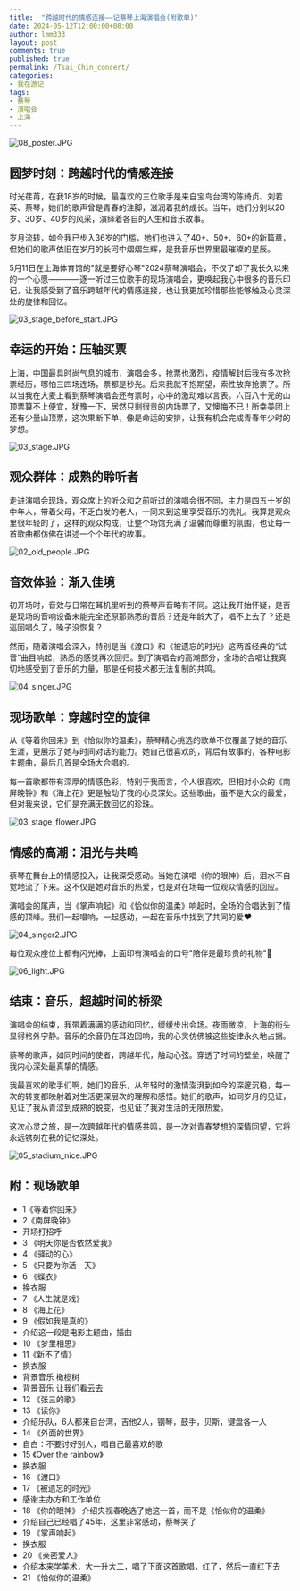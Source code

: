 ```yaml
---
title:  "跨越时代的情感连接——记蔡琴上海演唱会(附歌单)"
date: 2024-05-12T12:00:00+08:00
author: lmm333
layout: post
comments: true
published: true
permalink: /Tsai_Chin_concert/
categories:
- 我在游记
tags:
- 蔡琴
- 演唱会
- 上海
---
```

![08_poster.JPG](../images/2024-05-14-Tsai_Chin_concert/08_poster.JPG)

## 圆梦时刻：跨越时代的情感连接

时光荏苒，在我18岁的时候，最喜欢的三位歌手是来自宝岛台湾的陈绮贞、刘若英、蔡琴，她们的歌声曾是青春的注脚，滋润着我的成长。当年，她们分别以20岁、30岁、40岁的风采，演绎着各自的人生和音乐故事。

岁月流转，如今我已步入36岁的门槛，她们也进入了40+、50+、60+的新篇章，但她们的歌声依旧在岁月的长河中熠熠生辉，是我音乐世界里最璀璨的星辰。

5月11日在上海体育馆的"就是要好心琴"2024蔡琴演唱会，不仅了却了我长久以来的一个心愿————逐一听过三位歌手的现场演唱会，更唤起我心中很多的音乐印记，让我感受到了音乐跨越年代的情感连接，也让我更加珍惜那些能够触及心灵深处的旋律和回忆。
<!--more-->
![03_stage_before_start.JPG](../images/2024-05-14-Tsai_Chin_concert/03_stage_before_start.JPG)

## 幸运的开始：压轴买票
上海，中国最具时尚气息的城市，演唱会多，抢票也激烈，疫情解封后我有多次抢票经历，哪怕三四场连场，票都是秒光。后来我就不抱期望，索性放弃抢票了。所以当我在大麦上看到蔡琴演唱会还有票时，心中的激动难以言表。六百八十元的山顶票算不上便宜，犹豫一下，居然只剩很贵的内场票了，又懊悔不已！所幸美团上还有少量山顶票，这次果断下单，像是命运的安排，让我有机会完成青春年少时的梦想。

![03_stage.JPG](../images/2024-05-14-Tsai_Chin_concert/03_stage.JPG)

## 观众群体：成熟的聆听者
走进演唱会现场，观众席上的听众和之前听过的演唱会很不同，主力是四五十岁的中年人，带着父母，不乏白发的老人，一同来到这里享受音乐的洗礼。我算是观众里很年轻的了，这样的观众构成，让整个场馆充满了温馨而尊重的氛围，也让每一首歌曲都仿佛在讲述一个个年代的故事。

![02_old_people.JPG](../images/2024-05-14-Tsai_Chin_concert/02_old_people.JPG)

## 音效体验：渐入佳境
初开场时，音效与日常在耳机里听到的蔡琴声音略有不同。这让我开始怀疑，是否是现场的音响设备未能完全还原那熟悉的音质？还是年龄大了，唱不上去了？还是巡回唱久了，嗓子没恢复？

然而，随着演唱会深入，特别是当《渡口》和《被遗忘的时光》这两首经典的“试音”曲目响起，熟悉的感觉再次回归。到了演唱会的高潮部分，全场的合唱让我真切地感受到了音乐的力量，那是任何技术都无法复制的共鸣。

![04_singer.JPG](../images/2024-05-14-Tsai_Chin_concert/04_singer.JPG)

## 现场歌单：穿越时空的旋律
从《等着你回来》到《恰似你的温柔》，蔡琴精心挑选的歌单不仅覆盖了她的音乐生涯，更展示了她与时间对话的能力。她自己很喜欢的，背后有故事的，各种电影主题曲，最后几首是全场大合唱的。

每一首歌都带有深厚的情感色彩，特别于我而言，个人很喜欢，但相对小众的《南屏晚钟》和《海上花》更是触动了我的心灵深处。这些歌曲，虽不是大众的最爱，但对我来说，它们是充满无数回忆的珍珠。

![03_stage_flower.JPG](../images/2024-05-14-Tsai_Chin_concert/03_stage_flower.JPG)

## 情感的高潮：泪光与共鸣
蔡琴在舞台上的情感投入，让我深受感动。当她在演唱《你的眼神》后，泪水不自觉地流了下来。这不仅是她对音乐的热爱，也是对在场每一位观众情感的回应。

演唱会的尾声，当《掌声响起》和《恰似你的温柔》响起时，全场的合唱达到了情感的顶峰。我们一起唱响，一起感动，一起在音乐中找到了共同的爱❤️

![04_singer2.JPG](../images/2024-05-14-Tsai_Chin_concert/04_singer2.JPG)

每位观众座位上都有闪光棒，上面印有演唱会的口号"陪伴是最珍贵的礼物"🎁

![06_light.JPG](../images/2024-05-14-Tsai_Chin_concert/06_light.JPG)

## 结束：音乐，超越时间的桥梁
演唱会的结束，我带着满满的感动和回忆，缓缓步出会场。夜雨微凉，上海的街头显得格外宁静。音乐的余音仍在耳边回响，我的心灵仿佛被这些旋律永久地占据。

蔡琴的歌声，如同时间的使者，跨越年代，触动心弦。穿透了时间的壁垒，唤醒了我内心深处最真挚的情感。 

我最喜欢的歌手们啊，她们的音乐，从年轻时的激情澎湃到如今的深邃沉稳，每一次的转变都映射着对生活更深层次的理解和感悟。她们的歌声，如同岁月的见证，见证了我从青涩到成熟的蜕变，也见证了我对生活的无限热爱。

这次心灵之旅，是一次跨越年代的情感共鸣，是一次对青春梦想的深情回望，它将永远镌刻在我的记忆深处。

![05_stadium_nice.JPG](../images/2024-05-14-Tsai_Chin_concert/05_stadium_nice.JPG)

## 附：现场歌单

- 1《等着你回来》
- 2《南屏晚钟》
- 开场打招呼
- 3 《明天你是否依然爱我》
- 4 《驿动的心》
- 5 《只要为你活一天》
- 6 《蝶衣》
- 换衣服
- 7 《人生就是戏》
- 8 《海上花》
- 9 《假如我是真的》
- 介绍这一段是电影主题曲，插曲
- 10 《梦里相思》
- 11《新不了情》
- 换衣服
- 背景音乐 橄榄树
- 背景音乐 让我们看云去
- 12 《张三的歌》
- 13 《读你》
- 介绍乐队，6人都来自台湾，吉他2人，钢琴，鼓手，贝斯，键盘各一人
- 14 《外面的世界》
- 自白：不要讨好别人，唱自己最喜欢的歌
- 15 《Over the rainbow》
- 换衣服
- 16 《渡口》
- 17 《被遗忘的时光》
- 感谢主办方和工作单位
- 18 《你的眼神》 介绍央视春晚选了她这一首，而不是《恰似你的温柔》
- 介绍自己已经唱了45年，这里非常感动，蔡琴哭了
- 19 《掌声响起》
- 换衣服
- 20 《亲密爱人》
- 介绍本来学美术，大一升大二，唱了下面这首歌唱，红了，然后一直红下去
- 21 《恰似你的温柔》
